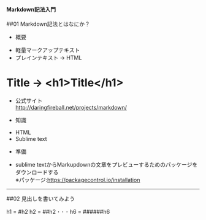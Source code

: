 #### Markdown記法入門

##01 Markdown記法とはなにか？

* 概要
 - 軽量マークアップテキスト  
 - プレインテキスト → HTML  
 # Title → \<h1>Title\</h1>
 
* 公式サイト  
http://daringfireball.net/projects/markdown/

* 知識
 - HTML
 - Sublime text
 
* 準備
 - sublime textからMarkupdownの文章をプレビューするためのパッケージをダウンロードする  
   ※パッケージ:https://packagecontrol.io/installation  

---

##02 見出しを書いてみよう

h1 = \#h2
h2 = \##h2
･
･
･
h6 = \######h6
 
